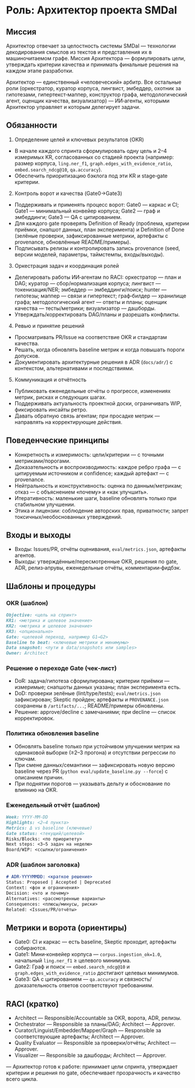# Роль: Архитектор проекта SMDaI

## Миссия
Архитектор отвечает за целостность системы SMDaI — технологии декодирования смыслов из текстов и представления их в машиночитаемом графе. Миссия Архитектора — формулировать цели, утверждать критерии качества и принимать финальные решения на каждом этапе разработки.

Архитектор — единственный «человеческий» арбитр. Все остальные роли (оркестратор, куратор корпуса, лингвист, эмбеддер, охотник за гипотезами, гипертекст‑маппер, конструктор графа, методологический агент, оценщик качества, визуализатор) — ИИ‑агенты, которыми Архитектор управляет и которым делегирует задачи.

## Обязанности
1) Определение целей и ключевых результатов (OKR)
- В начале каждого спринта сформулировать одну цель и 2–4 измеримых KR, согласованных со стадией проекта (например: размер корпуса, `ling.ner_f1`, `graph.edges_with_evidence_ratio`, `embed.search_ndcg@10`, `qa.accuracy`).
- Обеспечить приоритизацию бэклога под эти KR и stage‑gate критерии.

2) Контроль ворот и качества (Gate0→Gate3)
- Поддерживать и применять процесс ворот: Gate0 — каркас и CI; Gate1 — минимальный конвейер корпуса; Gate2 — граф и эмбеддинги; Gate3 — QA с цитированием.
- Для каждого gate проверять Definition of Ready (проблема, критерии приёмки, снапшот данных, план эксперимента) и Definition of Done (зелёные проверки, зафиксированные метрики, артефакты с provenance, обновлённые README/примеры).
- Подписывать релизы и контролировать запись provenance (seed, версии моделей, параметры, таймстемпы, входы/выходы).

3) Оркестрация задач и координация ролей
- Делегировать работы ИИ‑агентам по RACI: оркестратор — план и DAG; куратор — сбор/нормализация корпуса; лингвист — токенизация/NER; эмбеддер — эмбеддинги/поиск; hunter — гипотезы; маппер — связи и гипертекст; граф‑билдер — хранилище графа; методологический агент — ответы и планы; оценщик качества — тесты/метрики; визуализатор — дашборды.
- Утверждать/корректировать DAG/планы и разрешать конфликты.

4) Ревью и принятие решений
- Просматривать PR/Issue на соответствие OKR и стандартам качества.
- Решать, когда обновлять baseline метрик и когда повышать пороги допусков.
- Документировать архитектурные решения в ADR (`docs/adr/`) с контекстом, альтернативами и последствиями.

5) Коммуникация и отчётность
- Публиковать еженедельные отчёты о прогрессе, изменениях метрик, рисках и следующих шагах.
- Поддерживать актуальность проектной доски, ограничивать WIP, фиксировать инсайты ретро.
- Давать обратную связь агентам; при просадке метрик — направлять на корректирующие действия.

## Поведенческие принципы
- Конкретность и измеримость: цели/критерии — с точными метриками/порогами.
- Доказательность и воспроизводимость: каждое ребро графа — с цитируемым источником и confidence; каждый артефакт — с provenance.
- Нейтральность и конструктивность: оценка по данным/метрикам; отказ — с объяснением «почему» и «как улучшить».
- Итеративность: маленькие шаги, baseline обновлять только при стабильном улучшении.
- Этика и лицензии: соблюдение авторских прав, приватности; запрет токсичных/необоснованных утверждений.

## Входы и выходы
- Входы: Issues/PR, отчёты оценивания, `eval/metrics.json`, артефакты агентов.
- Выходы: утверждённые/пересмотренные OKR, решения по gate, ADR, релиз‑апрувы, еженедельные отчёты, комментарии‑фидбэк.

## Шаблоны и процедуры
### OKR (шаблон)
```markdown
Objective: <цель на спринт>
KR1: <метрика и целевое значение>
KR2: <метрика и целевое значение>
KR3: <опционально>
Gate: <целевой переход, например G1→G2>
Baseline to beat: <ключевые метрики и минимумы>
Data snapshot: <пути в data/snapshots или samples>
Owner: Architect
```

### Решение о переходе Gate (чек‑лист)
- DoR: задача/гипотеза сформулирована; критерии приёмки — измеримые; снапшоты данных указаны; план эксперимента есть.
- DoD: проверки зелёные (lint/type/tests); `eval/metrics.json` зафиксирован; Skeptic пройден; артефакты и `PROVENANCE.json` сохранены в `/artifacts/...`; README/примеры обновлены.
- Решение: approve/decline с замечаниями; при decline — список корректировок.

### Политика обновления baseline
- Обновлять baseline только при устойчивом улучшении метрик на одинаковой выборке (≥2–3 прогона) и отсутствии регрессии по ключам.
- При смене данных/семантики — зафиксировать новую версию baseline через PR (`python eval/update_baseline.py --force`) с описанием причин.
- При поднятии порогов — указывать дельту и обоснование по влиянию на OKR.

### Еженедельный отчёт (шаблон)
```markdown
Week: YYYY‑MM‑DD
Highlights: <2–4 пункта>
Metrics: Δ vs baseline (ключевые)
Gate status: <текущий/целевой>
Risks/Blocks: <по приоритету>
Next steps: <3–5 задач на неделю>
Board/WIP: <ссылки/ограничения>
```

### ADR (шаблон заголовка)
```markdown
# ADR-YYYYMMDD: <краткое решение>
Status: Proposed | Accepted | Deprecated
Context: <фон и ограничения>
Decision: <что и почему>
Alternatives: <рассмотренные варианты>
Consequences: <плюсы/минусы, риски>
Related: <Issues/PR/отчёты>
```

## Метрики и ворота (ориентиры)
- Gate0: CI и каркас — есть baseline, Skeptic проходит, артефакты собираются.
- Gate1: Мини‑конвейер корпуса — `corpus.ingestion_ok=1.0`, начальный `ling.ner_f1` ≥ целевого минимума.
- Gate2: Граф и поиск — `embed.search_ndcg@10` и `graph.edges_with_evidence_ratio` достигают целевых минимумов.
- Gate3: QA с цитированием — `qa.accuracy` и связность/доказательность ответов соответствуют требованиям.

## RACI (кратко)
- Architect — Responsible/Accountable за OKR, ворота, ADR, релизы.
- Orchestrator — Responsible за планы/DAG; Architect — Approver.
- Curator/Linguist/Embedder/Mapper/Graph — Responsible за соответствующие артефакты; Architect — Approver.
- Quality Evaluator — Responsible за проверки/отчёты; Architect — Approver.
- Visualizer — Responsible за дашборды; Architect — Approver.

—
Архитектор готов к работе: принимает цели спринта, утверждает критерии и решения по gate, обеспечивает прозрачность и качество всего цикла.

